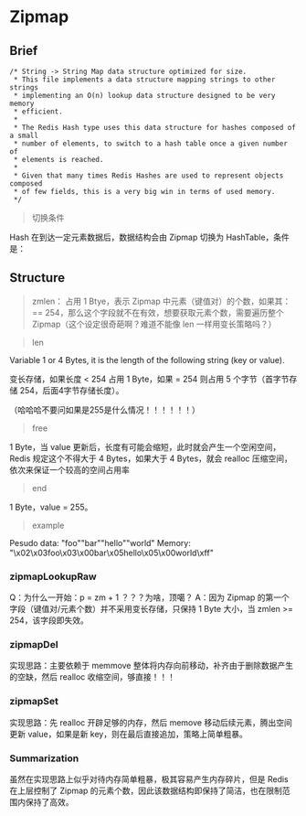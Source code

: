 # Zipmap

## Brief

```
/* String -> String Map data structure optimized for size.
 * This file implements a data structure mapping strings to other strings
 * implementing an O(n) lookup data structure designed to be very memory
 * efficient.
 *
 * The Redis Hash type uses this data structure for hashes composed of a small
 * number of elements, to switch to a hash table once a given number of
 * elements is reached.
 *
 * Given that many times Redis Hashes are used to represent objects composed
 * of few fields, this is a very big win in terms of used memory.
 */
```
> 切换条件

Hash 在到达一定元素数据后，数据结构会由 Zipmap 切换为 HashTable，条件是：

## Structure

> zmlen：
占用 1 Btye，表示 Zipmap 中元素（键值对）的个数，如果其：== 254，那么这个字段就不在有效，想要获取元素个数，需要遍历整个 Zipmap（这个设定很奇葩啊？难道不能像 len 一样用变长策略吗？）

> len

Variable 1 or 4 Bytes, it is the length of the following string (key or value). 

变长存储，如果长度 < 254 占用 1 Byte，如果 = 254 则占用 5 个字节（首字节存储 254，后面4字节存储长度）。

（哈哈哈不要问如果是255是什么情况！！！！！！）

> free

1 Byte，当 value 更新后，长度有可能会缩短，此时就会产生一个空闲空间，Redis 规定这个不得大于 4 Bytes，如果大于 4 Bytes，就会 realloc 压缩空间，依次来保证一个较高的空间占用率

> end

1 Byte，value = 255。

> example

Pesudo data: <zmlen><len>"foo"<len><free>"bar"<len>"hello"<len><free>"world"
Memory:      "\x02\x03foo\x03\x00bar\x05hello\x05\x00world\xff"

### zipmapLookupRaw

Q：为什么一开始：p = zm + 1 ？？？为啥，顶噶？
A：因为 Zipmap 的第一个字段（键值对/元素个数）并不采用变长存储，只保持 1 Byte 大小，当 zmlen >= 254，该字段即失效。

### zipmapDel

实现思路：主要依赖于 memmove 整体将内存向前移动，补齐由于删除数据产生的空缺，然后 realloc 收缩空间，够直接！！！

### zipmapSet

实现思路：先 realloc 开辟足够的内存，然后 memove 移动后续元素，腾出空间更新 value，如果是新 key，则在最后直接追加，策略上简单粗暴。

### Summarization

虽然在实现思路上似乎对待内存简单粗暴，极其容易产生内存碎片，但是 Redis 在上层控制了 Zipmap 的元素个数，因此该数据结构即保持了简洁，也在限制范围内保持了高效。